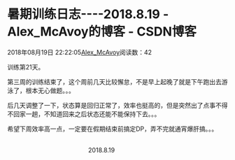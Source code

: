 # 暑期训练日志----2018.8.19 - Alex_McAvoy的博客 - CSDN博客





2018年08月19日 22:22:05[Alex_McAvoy](https://me.csdn.net/u011815404)阅读数：42








训练第21天。

第三周的训练结束了，这个周前几天比较懈怠，不是早上起晚了就是下午跑出去游泳了，根本无心做题。。。

后几天调整了一下，状态算是回归正常了，效率也挺高的，但是突然出了点事不得不回家一趟，不知道回来之后状态还能不能保持下去。。。

希望下周效率高一点，一定要在假期结束前搞定DP，弄不完就通宵爆肝搞。。。

                                                                                                                                                                               2018.8.19



